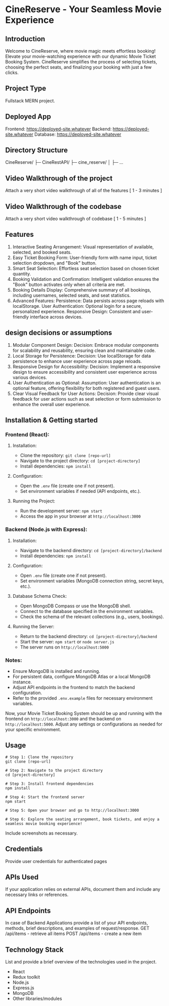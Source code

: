 # CineReserve - Your Seamless Movie Experience

## Introduction
Welcome to CineReserve, where movie magic meets effortless booking! Elevate your movie-watching experience with our dynamic Movie Ticket Booking System. CineReserve simplifies the process of selecting tickets, choosing the perfect seats, and finalizing your booking with just a few clicks.

## Project Type
Fullstack MERN project.

## Deployed App
Frontend: https://deployed-site.whatever
Backend: https://deployed-site.whatever
Database: https://deployed-site.whatever

## Directory Structure
CineReserve/
├─ CineRestAPI/
├─ cine_reserve/
│  ├─ ...

## Video Walkthrough of the project
Attach a very short video walkthrough of all of the features [ 1 - 3 minutes ]

## Video Walkthrough of the codebase
Attach a very short video walkthrough of codebase [ 1 - 5 minutes ]

## Features
1. Interactive Seating Arrangement:
   Visual representation of available, selected, and booked seats.
2. Easy Ticket Booking Form:
   User-friendly form with name input, ticket selection dropdown, and "Book" button.
3. Smart Seat Selection:
   Effortless seat selection based on chosen ticket quantity.
4. Booking Validation and Confirmation:
   Intelligent validation ensures the "Book" button activates only when all criteria are met.
5. Booking Details Display:
   Comprehensive summary of all bookings, including usernames, selected seats, and seat statistics.
6. Advanced Features:
   Persistence: Data persists across page reloads with localStorage.
   User Authentication: Optional login for a secure, personalized experience.
   Responsive Design: Consistent and user-friendly interface across devices.

## design decisions or assumptions
1. Modular Component Design:
   Decision: Embrace modular components for scalability and reusability, ensuring clean and maintainable code.
2. Local Storage for Persistence:
   Decision: Use localStorage for data persistence to enhance user experience across page reloads.
3. Responsive Design for Accessibility:
   Decision: Implement a responsive design to ensure accessibility and consistent user experience across various devices.
4. User Authentication as Optional:
   Assumption: User authentication is an optional feature, offering flexibility for both registered and guest users.
5. Clear Visual Feedback for User Actions:
   Decision: Provide clear visual feedback for user actions such as seat selection or form submission to enhance the overall user experience.

## Installation & Getting started
### Frontend (React):

1. Installation:
   - Clone the repository: `git clone [repo-url]`
   - Navigate to the project directory: `cd [project-directory]`
   - Install dependencies: `npm install`

2. Configuration:
   - Open the `.env` file (create one if not present).
   - Set environment variables if needed (API endpoints, etc.).

3. Running the Project:
   - Run the development server: `npm start`
   - Access the app in your browser at `http://localhost:3000`

### Backend (Node.js with Express):

1. Installation:
   - Navigate to the backend directory: `cd [project-directory]/backend`
   - Install dependencies: `npm install`

2. Configuration:
   - Open `.env` file (create one if not present).
   - Set environment variables (MongoDB connection string, secret keys, etc.).

3. Database Schema Check:
   - Open MongoDB Compass or use the MongoDB shell.
   - Connect to the database specified in the environment variables.
   - Check the schema of the relevant collections (e.g., users, bookings).

4. Running the Server:
   - Return to the backend directory: `cd [project-directory]/backend`
   - Start the server: `npm start` or `node server.js`
   - The server runs on `http://localhost:5000`

### Notes:

- Ensure MongoDB is installed and running.
- For persistent data, configure MongoDB Atlas or a local MongoDB instance.
- Adjust API endpoints in the frontend to match the backend configuration.
- Refer to the provided `.env.example` files for necessary environment variables.

Now, your Movie Ticket Booking System should be up and running with the frontend on `http://localhost:3000` and the backend on `http://localhost:5000`. Adjust any settings or configurations as needed for your specific environment.

## Usage
```
# Step 1: Clone the repository
git clone [repo-url]

# Step 2: Navigate to the project directory
cd [project-directory]

# Step 3: Install frontend dependencies
npm install

# Step 4: Start the frontend server
npm start

# Step 5: Open your browser and go to http://localhost:3000

# Step 6: Explore the seating arrangement, book tickets, and enjoy a seamless movie booking experience!
```

Include screenshots as necessary.

## Credentials
Provide user credentials for authenticated pages

## APIs Used
If your application relies on external APIs, document them and include any necessary links or references.

## API Endpoints
In case of Backend Applications provide a list of your API endpoints, methods, brief descriptions, and examples of request/response.
GET /api/items - retrieve all items
POST /api/items - create a new item


## Technology Stack
List and provide a brief overview of the technologies used in the project.
- React
- Redux toolkit
- Node.js
- Express.js
- MongoDB
- Other libraries/modules
